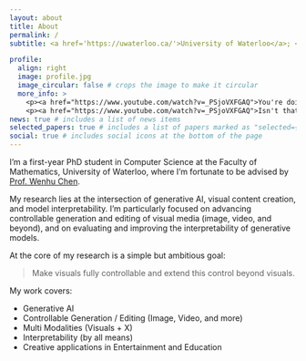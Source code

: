 ```yaml
---
layout: about
title: About
permalink: /
subtitle: <a href='https://uwaterloo.ca/'>University of Waterloo</a>; <a href='https://vectorinstitute.ai/'>Vector Institute</a>;

profile:
  align: right
  image: profile.jpg
  image_circular: false # crops the image to make it circular
  more_info: >
    <p><a href="https://www.youtube.com/watch?v=_PSjoVXFGAQ">You're doing what you love.</a></p>
    <p><a href="https://www.youtube.com/watch?v=_PSjoVXFGAQ">Isn't that enough?</a></p>
news: true # includes a list of news items
selected_papers: true # includes a list of papers marked as "selected={true}"
social: true # includes social icons at the bottom of the page
---
```


I’m a first-year PhD student in Computer Science at the Faculty of Mathematics, University of Waterloo, where I’m fortunate to be advised by [Prof. Wenhu Chen](https://wenhuchen.github.io/).

My research lies at the intersection of generative AI, visual content creation, and model interpretability. I’m particularly focused on advancing controllable generation and editing of visual media (image, video, and beyond), and on evaluating and improving the interpretability of generative models.

At the core of my research is a simple but ambitious goal:

> Make visuals fully controllable and extend this control beyond visuals.

My work covers:

- Generative AI
- Controllable Generation / Editing (Image, Video, and more)
- Multi Modalities (Visuals + X)
- Interpretability (by all means)
- Creative applications in Entertainment and Education
